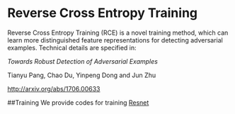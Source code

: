 # Reverse Cross Entropy Training
Reverse Cross Entropy Training (RCE) is a novel training method, which can learn more distinguished feature representations for detecting adversarial examples.
Technical details are specified in:

_Towards Robust Detection of Adversarial Examples_

Tianyu Pang, Chao Du, Yinpeng Dong and Jun Zhu

http://arxiv.org/abs/1706.00633

##Training
We provide codes for training [Resnet](https://github.com/tensorflow/models/tree/master/research/resnet)
